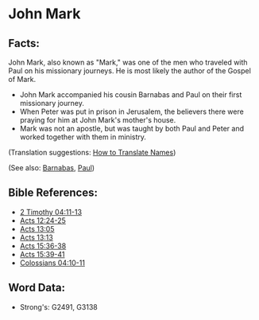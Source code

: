 # John Mark #

## Facts: ##

John Mark, also known as "Mark," was one of the men who traveled with Paul on his missionary journeys. He is most likely the author of the Gospel of Mark.

* John Mark accompanied his cousin Barnabas and Paul on their first missionary journey.
* When Peter was put in prison in Jerusalem, the believers there were praying for him at John Mark's mother's house.
* Mark was not an apostle, but was taught by both Paul and Peter and worked together with them in ministry.

(Translation suggestions: [How to Translate Names](rc://en/ta/man/translate/translate-names))

(See also: [Barnabas](../names/barnabas.md), [Paul](../names/paul.md))

## Bible References: ##

* [2 Timothy 04:11-13](rc://en/tn/help/2ti/04/11)
* [Acts 12:24-25](rc://en/tn/help/act/12/24)
* [Acts 13:05](rc://en/tn/help/act/13/05)
* [Acts 13:13](rc://en/tn/help/act/13/13)
* [Acts 15:36-38](rc://en/tn/help/act/15/36)
* [Acts 15:39-41](rc://en/tn/help/act/15/39)
* [Colossians 04:10-11](rc://en/tn/help/col/04/10)

## Word Data: ##

* Strong's: G2491, G3138

